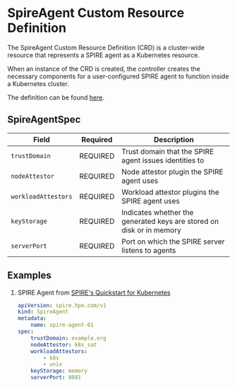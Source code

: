 # SpireAgent Custom Resource Definition

The SpireAgent Custom Resource Definition (CRD) is a cluster-wide resource that represents a SPIRE agent as a Kubernetes resource. 

When an instance of the CRD is created, the controller creates the necessary components for a user-configured SPIRE agent to function inside a Kubernetes cluster.  

The definition can be found [here](../api/v1/spireagent_types.go).

## SpireAgentSpec
| Field | Required | Description |
| ----- | -------- | ----------- |
| `trustDomain`         | REQUIRED | Trust domain that the SPIRE agent issues identities to |
| `nodeAttestor`       | REQUIRED | Node attestor plugin the SPIRE agent uses |
| `workloadAttestors` | REQUIRED | Workload attestor plugins the SPIRE agent uses |
| `keyStorage` | REQUIRED | Indicates whether the generated keys are stored on disk or in memory |
| `serverPort` | REQUIRED | Port on which the SPIRE server listens to agents |

## Examples
1. SPIRE Agent from [SPIRE's Quickstart for Kubernetes](https://spiffe.io/docs/latest/try/getting-started-k8s/)

    ```yaml
    apiVersion: spire.hpe.com/v1
    kind: SpireAgent
    metadata:
        name: spire-agent-01
    spec:
        trustDomain: example.org
        nodeAttestor: k8s_sat
        workloadAttestors: 
            - k8s
            - unix
        keyStorage: memory
        serverPort: 8081
    ```